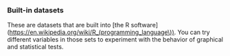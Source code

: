 ### Built-in datasets

These are datasets that are built into
[the R software](https://en.wikipedia.org/wiki/R_(programming_language\)).
You can try different variables in those sets to experiment with the behavior of
graphical and statistical tests.